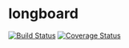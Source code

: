 # longboard
[![Build Status](https://secure.travis-ci.org/speedboard/longboard.png)](http://travis-ci.org/speedboard/longboard)
[![Coverage Status](https://coveralls.io/repos/github/speedboard/longboard/badge.svg)](https://coveralls.io/github/speedboard/longboard)
